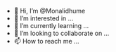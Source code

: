 - 👋 Hi, I’m @Monalidhume
- 👀 I’m interested in ...
- 🌱 I’m currently learning ...
- 💞️ I’m looking to collaborate on ...
- 📫 How to reach me ...

<!---
Monalidhume/Monalidhume is a ✨ special ✨ repository because its `README.md` (this file) appears on your GitHub profile.
You can click the Preview link to take a look at your changes.
--->
